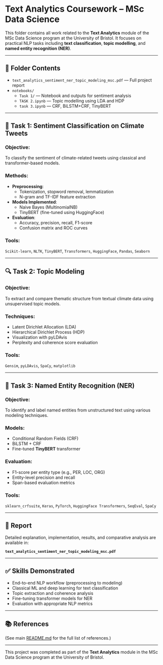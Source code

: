 # Text Analytics Coursework – MSc Data Science

This folder contains all work related to the **Text Analytics** module of the MSc Data Science program at the University of Bristol. It focuses on practical NLP tasks including **text classification**, **topic modelling**, and **named entity recognition (NER)**.

---

## 📁 Folder Contents

- `text_analytics_sentiment_ner_topic_modeling_msc.pdf` — Full project report
- `notebooks/`
  - `Task 1/` — Notebook and outputs for sentiment analysis
  - `TASK 2.ipynb` — Topic modelling using LDA and HDP
  - `task 3.ipynb` — CRF, BiLSTM+CRF, TinyBERT
---

## 📝 Task 1: Sentiment Classification on Climate Tweets

### Objective:
To classify the sentiment of climate-related tweets using classical and transformer-based models.

### Methods:
- **Preprocessing**:
  - Tokenization, stopword removal, lemmatization
  - N-gram and TF-IDF feature extraction
- **Models Implemented**:
  - Naive Bayes (MultinomialNB)
  - TinyBERT (fine-tuned using HuggingFace)
- **Evaluation**:
  - Accuracy, precision, recall, F1-score
  - Confusion matrix and ROC curves

### Tools:
`Scikit-learn`, `NLTK`, `TinyBERT`, `Transformers`, `HuggingFace`, `Pandas`, `Seaborn`

---

## 🔍 Task 2: Topic Modeling

### Objective:
To extract and compare thematic structure from textual climate data using unsupervised topic models.

### Techniques:
- Latent Dirichlet Allocation (LDA)
- Hierarchical Dirichlet Process (HDP)
- Visualization with pyLDAvis
- Perplexity and coherence score evaluation

### Tools:
`Gensim`, `pyLDAvis`, `SpaCy`, `matplotlib`

---

## 🔎 Task 3: Named Entity Recognition (NER)

### Objective:
To identify and label named entities from unstructured text using various modeling techniques.

### Models:
- Conditional Random Fields (CRF)
- BiLSTM + CRF
- Fine-tuned **TinyBERT** transformer

### Evaluation:
- F1-score per entity type (e.g., PER, LOC, ORG)
- Entity-level precision and recall
- Span-based evaluation metrics

### Tools:
`sklearn_crfsuite`, `Keras`, `PyTorch`, `HuggingFace Transformers`, `SeqEval`, `SpaCy`

---

## 📄 Report
Detailed explanation, implementation, results, and comparative analysis are available in:

**`text_analytics_sentiment_ner_topic_modeling_msc.pdf`**

---

## ✅ Skills Demonstrated
- End-to-end NLP workflow (preprocessing to modeling)
- Classical ML and deep learning for text classification
- Topic extraction and coherence analysis
- Fine-tuning transformer models for NER
- Evaluation with appropriate NLP metrics

---

## 📚 References
(See main [README.md](../README.md#references) for the full list of references.)

---

This project was completed as part of the **Text Analytics** module in the MSc Data Science program at the University of Bristol.
